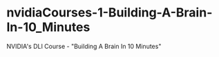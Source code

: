 # nvidiaCourses-1-Building-A-Brain-In-10_Minutes
NVIDIA's DLI Course - "Building A Brain In 10 Minutes"
